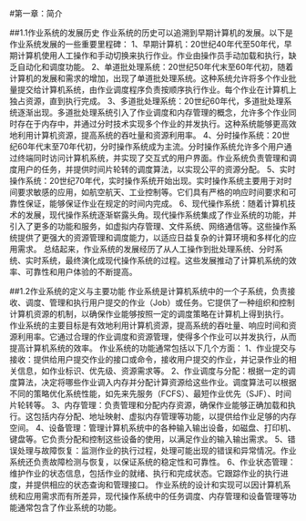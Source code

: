 #第一章：简介

##1.1作业系统的发展历史
  作业系统的历史可以追溯到早期计算机的发展。以下是作业系统发展的一些重要里程碑：
    1、早期计算机：20世纪40年代至50年代，早期计算机使用人工操作和手动切换来执行作业。作业由操作员手动加载和执行，缺乏自动化和调度功能。
    2、单道批处理系统：20世纪50年代末至60年代初，随着计算机的发展和需求的增加，出现了单道批处理系统。这种系统允许将多个作业批量提交给计算机系统，由作业调度程序负责按顺序执行作业。每个作业在计算机上独占资源，直到执行完成。
    3、多道批处理系统：20世纪60年代，多道批处理系统逐渐出现。多道批处理系统引入了作业调度和内存管理的概念，允许多个作业同时存在于内存中，并通过分时技术实现多个作业的并发执行。这种系统能够更高效地利用计算机资源，提高系统的吞吐量和资源利用率。
    4、分时操作系统：20世纪60年代末至70年代初，分时操作系统成为主流。分时操作系统允许多个用户通过终端同时访问计算机系统，并实现了交互式的用户界面。作业系统负责管理和调度用户的任务，并提供时间片轮转的调度算法，以实现公平的资源分配。
    5、实时操作系统：20世纪70年代，实时操作系统开始出现。实时操作系统主要用于对时间要求敏感的应用，如航空航天、工业控制等。它们具有严格的响应时间要求和可靠性保证，能够保证作业在规定的时间内完成。
    6、现代操作系统：随着计算机技术的发展，现代操作系统逐渐崭露头角。现代操作系统集成了作业系统的功能，并引入了更多的功能和服务，如虚拟内存管理、文件系统、网络通信等。这些操作系统提供了更强大的资源管理和调度能力，以适应日益复杂的计算环境和多样化的应用需求。
  总结起来，作业系统的发展经历了从人工操作到批处理系统、分时系统、实时系统，最终演化成现代操作系统的过程。这些发展推动了计算机系统的效率、可靠性和用户体验的不断提高。
  
##1.2作业系统的定义与主要功能
  作业系统是计算机系统中的一个子系统，负责接收、调度、管理和执行用户提交的作业（Job）或任务。它提供了一种组织和控制计算机资源的机制，以确保作业能够按照一定的调度策略在计算机上得到执行。
  作业系统的主要目标是有效地利用计算机资源，提高系统的吞吐量、响应时间和资源利用率。它通过合理的作业调度和资源管理，使得多个作业可以并发执行，从而提高计算机系统的效率。
  作业系统的功能通常包括以下几个方面：
    1、作业提交与接收：提供给用户提交作业的接口或命令，接收用户提交的作业，并记录作业的相关信息，如作业标识、优先级、资源需求等。
    2、作业调度与分配：根据一定的调度算法，决定将哪些作业调入内存并分配计算资源给这些作业。调度算法可以根据不同的策略优化系统性能，如先来先服务（FCFS）、最短作业优先（SJF）、时间片轮转等。
    3、内存管理：负责管理和分配内存资源，确保作业能够正确加载和执行。这包括内存分配、地址映射、虚拟内存管理等功能，以提供给作业足够的内存空间。
    4、设备管理：管理计算机系统中的各种输入输出设备，如磁盘、打印机、键盘等。它负责分配和控制这些设备的使用，以满足作业的输入输出需求。
    5、错误处理与故障恢复：监测作业的执行过程，处理可能出现的错误和异常情况。作业系统还负责故障检测与恢复，以保证系统的稳定性和可靠性。
    6、作业状态管理：维护作业的状态信息，包括作业的就绪、执行和完成状态。它跟踪作业的执行进度，并提供相应的状态查询和管理接口。
  作业系统的设计和实现可以因计算机系统和应用需求而有所差异，现代操作系统中的任务调度、内存管理和设备管理等功能通常包含了作业系统的功能。
